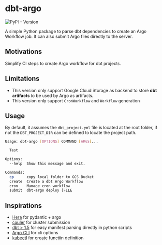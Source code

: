 # dbt-argo

![PyPI - Version](https://img.shields.io/pypi/v/dbt-argo?logo=pypi&color=blue&link=https%3A%2F%2Fpypi.org%2Fproject%2Fdbt-argo%2F)


A simple Python package to parse dbt dependencies to create an Argo Workflow job. It can also submit Argo files directly to the server.

## Motivations

Simplify CI steps to create Argo workflow for dbt projects.

## Limitations

- This version only support Google Cloud Storage as backend to store **dbt artifacts** to be used by Argo as artifacts.
- This version only support `CronWorkflow` and `Workflow` generation

## Usage

By default, it assumes the `dbt_project.yml` file is located at the root folder, if not the `DBT_PROJECT_DIR` can be defined to locate the project path.

```sh
Usage: dbt-argo [OPTIONS] COMMAND [ARGS]...

  Test

Options:
  --help  Show this message and exit.

Commands:
  cp      copy local folder to GCS Bucket
  create  Create a dbt Argo Workflow
  cron    Manage cron workflow
  submit  dbt-argo deploy {FILE
```

## Inspirations

- [Hera](https://github.com/argoproj-labs/hera) for pydantic + argo
- [couler](https://github.com/couler-proj/couler) for cluster submission
- [dbt > 1.5](https://docs.getdbt.com/reference/programmatic-invocations) for easy manifest parsing directly in python scripts
- [Argo CLI](https://argoproj.github.io/argo-workflows/walk-through/argo-cli/) for cli options
- [kubectl](https://argoproj.github.io/argo-workflows/kubectl/) for create functiin definition
